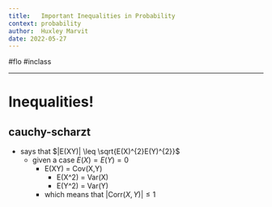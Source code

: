 ```yaml
---
title:   Important Inequalities in Probability
context: probability
author:  Huxley Marvit
date: 2022-05-27
---
```


#flo  #inclass 

***
# Inequalities!
## cauchy-scharzt
- says that $|E(XY)| \leq \sqrt{E(X)^{2}E(Y)^{2}}$
	- given a case $E(X) = E(Y) = 0$
		- E(XY) = Cov(X,Y)
			- E(X^2) = Var(X)
			- E(Y^2) = Var(Y)
		- which means that $|\text{Corr}(X, Y)| \leq 1$





















